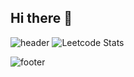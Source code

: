## Hi there 👋
![header](https://capsule-render.vercel.app/api?type=waving&color=auto&height=200&section=header&text=Welcome!&fontSize=90)
![Leetcode Stats](https://leetcard.jacoblin.cool/uakbuak?theme=wtf)

![footer](https://capsule-render.vercel.app/api?type=waving&color=auto&height=100&section=footer&text=&fontSize=90)


<!--
**JohnnyNLP/JohnnyNLP** is a ✨ _special_ ✨ repository because its `README.md` (this file) appears on your GitHub profile.

Here are some ideas to get you started:

- 🔭 I’m currently working on ...
- 🌱 I’m currently learning ...
- 👯 I’m looking to collaborate on ...
- 🤔 I’m looking for help with ...
- 💬 Ask me about ...
- 📫 How to reach me: ...
- 😄 Pronouns: ...
- ⚡ Fun fact: ...
-->
